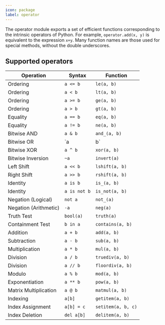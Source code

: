 ```yaml
---
icon: package
label: operator
---
```


The operator module exports a set of efficient functions corresponding to the intrinsic operators of Python. For example, `operator.add(x, y)` is equivalent to the expression `x+y`. Many function names are those used for special methods, without the double underscores.

## Supported operators

| Operation | Syntax | Function |
| --- | --- | --- |
| Ordering | `a <= b` | `le(a, b)` |
| Ordering | `a < b` | `lt(a, b)` |
| Ordering | `a >= b` | `ge(a, b)` |
| Ordering | `a > b` | `gt(a, b)` |
| Equality | `a == b` | `eq(a, b)` |
| Equality | `a != b` | `ne(a, b)` |
| Bitwise AND | `a & b` | `and_(a, b)` |
| Bitwise OR | `a | b` | `or_(a, b)` |
| Bitwise XOR | `a ^ b` | `xor(a, b)` |
| Bitwise Inversion | `~a` | `invert(a)` |
| Left Shift | `a << b` | `lshift(a, b)` |
| Right Shift | `a >> b` | `rshift(a, b)` |
| Identity | `a is b` | `is_(a, b)` |
| Identity | `a is not b` | `is_not(a, b)` |
| Negation (Logical) | `not a` | `not_(a)` |
| Negation (Arithmetic) | `-a` | `neg(a)` |
| Truth Test | `bool(a)` | `truth(a)` |
| Containment Test | `b in a` | `contains(a, b)` |
| Addition | `a + b` | `add(a, b)` |
| Subtraction | `a - b` | `sub(a, b)` |
| Multiplication | `a * b` | `mul(a, b)` |
| Division | `a / b` | `truediv(a, b)` |
| Division | `a // b` | `floordiv(a, b)` |
| Modulo | `a % b` | `mod(a, b)` |
| Exponentiation | `a ** b` | `pow(a, b)` |
| Matrix Multiplication | `a @ b` | `matmul(a, b)` |
| Indexing | `a[b]` | `getitem(a, b)` |
| Index Assignment | `a[b] = c` | `setitem(a, b, c)` |
| Index Deletion | `del a[b]` | `delitem(a, b)` |


